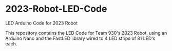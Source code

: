 # 2023-Robot-LED-Code
LED Arduino Code for 2023 Robot

This repository contains the LED Code for Team 930's 2023 Robot, using an Arduino Nano and the FastLED library wired to 4 LED strips of 81 LED's each.
